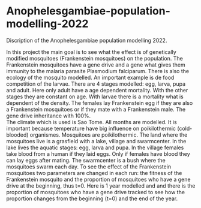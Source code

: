 # Anophelesgambiae-population-modelling-2022

Discription of the Anophelesgambiae population modelling 2022.

In this project the main goal is to see what the effect is of genetically modified mosquitoes (Frankenstein mosquitoes) on the population. 
The Frankenstein mosquitoes have a gene drive and a gene what gives them immunity to the malaria parasite Plasmodium falciparum.
There is also the ecology of the mosquito modelled. An important example is de food competition of the larvae. There are 4 stages modelled: egg, larva, pupa and adult.
Here only adult have a age dependent mortality. With the other stages they are constant on age. With larvae there is a mortality what is dependent of the density. The females lay Frankenstein egg if they are also a Frankenstein mosquitoes or if they mate with a Frankenstein male. The gene drive inheritance with 100%.   
The climate which is used is Sao Tome. All months are modelled. It is important because temperature have big influence on poikilothermic (cold-blooded) organismes. Mosquitoes are poikilothermic. The land where the mosquitoes live is a grasfield with a lake, village and swarmcenter. In the lake lives the aquatic stages: egg, larva and pupa. In the village females take blood from a human if they laid eggs. Only if females have blood they can lay eggs after mating. The swarmcenter is a bush where the mosquitoes swarm each day. To see the effect of the Frankenstein mosquitoes two parameters are changed in each run: the fitness of the Frankenstein mosquito and the proportion of mosquitoes who have a gene drive at the beginning, thus t=0. Here is 1 year modelled and and there is the proportion of mosquitoes who have a gene drive    tracked to see how the proportion changes from the beginning (t=0) and the end of the year.  

